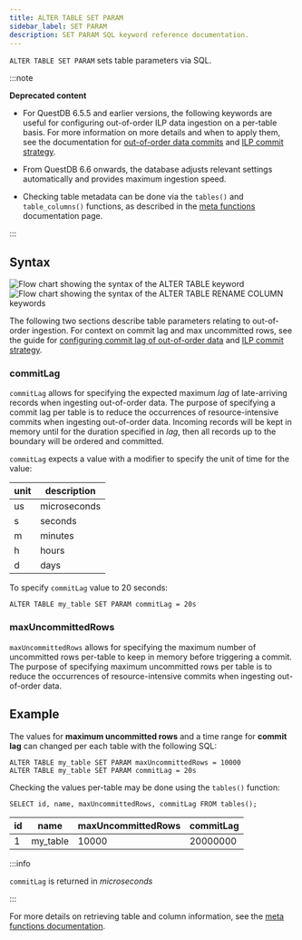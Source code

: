 ```yaml
---
title: ALTER TABLE SET PARAM
sidebar_label: SET PARAM
description: SET PARAM SQL keyword reference documentation.
---
```


`ALTER TABLE SET PARAM` sets table parameters via SQL.

:::note

**Deprecated content**

- For QuestDB 6.5.5 and earlier versions, the following keywords are useful for
  configuring out-of-order ILP data ingestion on a per-table basis. For more
  information on more details and when to apply them, see the documentation for
  [out-of-order data commits](/docs/guides/out-of-order-commit-lag) and
  [ILP commit strategy](/docs/reference/api/ilp/tcp-receiver#commit-strategy).

- From QuestDB 6.6 onwards, the database adjusts relevant settings automatically
  and provides maximum ingestion speed.

- Checking table metadata can be done via the `tables()` and `table_columns()`
  functions, as described in the [meta functions](/docs/reference/function/meta)
  documentation page.

:::

## Syntax

![Flow chart showing the syntax of the ALTER TABLE keyword](/img/docs/diagrams/alterTable.svg)
![Flow chart showing the syntax of the ALTER TABLE RENAME COLUMN keywords](/img/docs/diagrams/alterTableSetParam.svg)

The following two sections describe table parameters relating to out-of-order
ingestion. For context on commit lag and max uncommitted rows, see the guide for
[configuring commit lag of out-of-order data](/docs/guides/out-of-order-commit-lag)
and [ILP commit strategy](/docs/reference/api/ilp/tcp-receiver#commit-strategy).

### commitLag

`commitLag` allows for specifying the expected maximum _lag_ of late-arriving
records when ingesting out-of-order data. The purpose of specifying a commit lag
per table is to reduce the occurrences of resource-intensive commits when
ingesting out-of-order data. Incoming records will be kept in memory until for
the duration specified in _lag_, then all records up to the boundary will be
ordered and committed.

`commitLag` expects a value with a modifier to specify the unit of time for the
value:

| unit | description  |
| ---- | ------------ |
| us   | microseconds |
| s    | seconds      |
| m    | minutes      |
| h    | hours        |
| d    | days         |

To specify `commitLag` value to 20 seconds:

```questdb-sql
ALTER TABLE my_table SET PARAM commitLag = 20s
```

### maxUncommittedRows

`maxUncommittedRows` allows for specifying the maximum number of uncommitted
rows per-table to keep in memory before triggering a commit. The purpose of
specifying maximum uncommitted rows per table is to reduce the occurrences of
resource-intensive commits when ingesting out-of-order data.

## Example

The values for **maximum uncommitted rows** and a time range for **commit lag**
can changed per each table with the following SQL:

```questdb-sql title="Altering out-of-order parameters via SQL"
ALTER TABLE my_table SET PARAM maxUncommittedRows = 10000
ALTER TABLE my_table SET PARAM commitLag = 20s
```

Checking the values per-table may be done using the `tables()` function:

```questdb-sql title="List table metadata"
SELECT id, name, maxUncommittedRows, commitLag FROM tables();
```

| id  | name     | maxUncommittedRows | commitLag |
| --- | -------- | ------------------ | --------- |
| 1   | my_table | 10000              | 20000000  |

:::info

`commitLag` is returned in _microseconds_

:::

For more details on retrieving table and column information, see the
[meta functions documentation](/docs/reference/function/meta).
